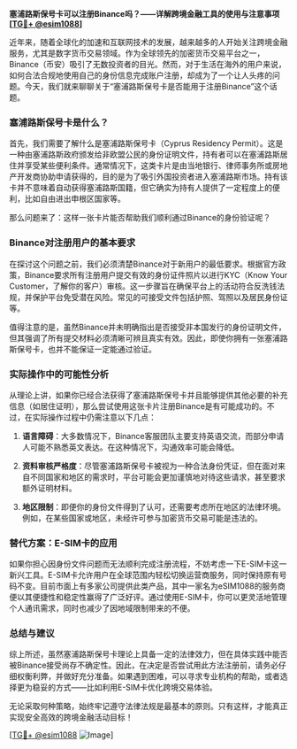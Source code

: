 **塞浦路斯保号卡可以注册Binance吗？——详解跨境金融工具的使用与注意事项[[TG💪+ @esim1088](https://t.me/s/esim1088)]**

近年来，随着全球化的加速和互联网技术的发展，越来越多的人开始关注跨境金融服务，尤其是数字货币交易领域。作为全球领先的加密货币交易平台之一，Binance（币安）吸引了无数投资者的目光。然而，对于生活在海外的用户来说，如何合法合规地使用自己的身份信息完成账户注册，却成为了一个让人头疼的问题。今天，我们就来聊聊关于“塞浦路斯保号卡是否能用于注册Binance”这个话题。

### 塞浦路斯保号卡是什么？

首先，我们需要了解什么是塞浦路斯保号卡（Cyprus Residency Permit）。这是一种由塞浦路斯政府颁发给非欧盟公民的身份证明文件，持有者可以在塞浦路斯居住并享受某些便利条件。通常情况下，这类卡片是由当地银行、律师事务所或房地产开发商协助申请获得的，目的是为了吸引外国投资者进入塞浦路斯市场。持有该卡并不意味着自动获得塞浦路斯国籍，但它确实为持有人提供了一定程度上的便利，比如自由进出申根区国家等。

那么问题来了：这样一张卡片能否帮助我们顺利通过Binance的身份验证呢？

### Binance对注册用户的基本要求

在探讨这个问题之前，我们必须清楚Binance对于新用户的最低要求。根据官方政策，Binance要求所有注册用户提交有效的身份证件照片以进行KYC（Know Your Customer，了解你的客户）审核。这一步骤旨在确保平台上的活动符合反洗钱法规，并保护平台免受潜在风险。常见的可接受文件包括护照、驾照以及居民身份证等。

值得注意的是，虽然Binance并未明确指出是否接受非本国发行的身份证明文件，但其强调了所有提交材料必须清晰可辨且真实有效。因此，即使你拥有一张塞浦路斯保号卡，也并不能保证一定能通过验证。

### 实际操作中的可能性分析

从理论上讲，如果你已经合法获得了塞浦路斯保号卡并且能够提供其他必要的补充信息（如居住证明），那么尝试使用这张卡片注册Binance是有可能成功的。不过，在实际操作过程中仍需注意以下几点：

1. **语言障碍**：大多数情况下，Binance客服团队主要支持英语交流，而部分申请人可能不熟悉英文表达。在这种情况下，沟通效率可能会降低。
   
2. **资料审核严格度**：尽管塞浦路斯保号卡被视为一种合法身份凭证，但在面对来自不同国家和地区的需求时，平台可能会更加谨慎地对待这些请求，甚至要求额外证明材料。

3. **地区限制**：即便你的身份文件得到了认可，还需要考虑所在地区的法律环境。例如，在某些国家或地区，未经许可参与加密货币交易可能是违法的。

### 替代方案：E-SIM卡的应用

如果你担心因身份文件问题而无法顺利完成注册流程，不妨考虑一下E-SIM卡这一新兴工具。E-SIM卡允许用户在全球范围内轻松切换运营商服务，同时保持原有号码不变。目前市面上有多家公司提供此类产品，其中一家名为eSIM1088的服务商便以其便捷性和稳定性赢得了广泛好评。通过使用E-SIM卡，你可以更灵活地管理个人通讯需求，同时也减少了因地域限制带来的不便。

### 总结与建议

综上所述，虽然塞浦路斯保号卡理论上具备一定的法律效力，但在具体实践中能否被Binance接受尚存不确定性。因此，在决定是否尝试用此方法注册前，请务必仔细权衡利弊，并做好充分准备。如果遇到困难，可以寻求专业机构的帮助，或者选择更为稳妥的方式——比如利用E-SIM卡优化跨境交易体验。

无论采取何种策略，始终牢记遵守法律法规是最基本的原则。只有这样，才能真正实现安全高效的跨境金融活动目标！

[[TG💪+ @esim1088](https://t.me/s/esim1088) ![Image](https://i.postimg.cc/4NQfJmqS/Snipaste-2025-05-13-00-14-12.png)]